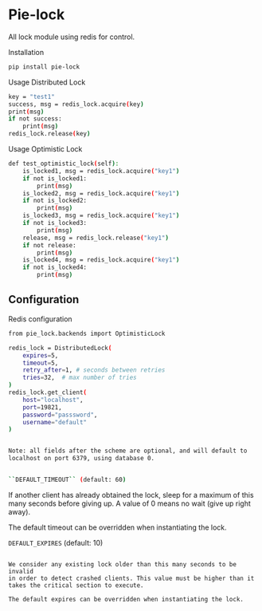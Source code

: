 # Pie-lock
All lock module  using redis for control.

Installation
``` bash
pip install pie-lock
```

Usage Distributed Lock
``` bash
key = "test1"
success, msg = redis_lock.acquire(key)
print(msg)
if not success:
    print(msg)
redis_lock.release(key)
```

Usage Optimistic Lock
``` bash
def test_optimistic_lock(self):
    is_locked1, msg = redis_lock.acquire("key1")
    if not is_locked1:
        print(msg)
    is_locked2, msg = redis_lock.acquire("key1")
    if not is_locked2:
        print(msg)
    is_locked3, msg = redis_lock.acquire("key1")
    if not is_locked3:
        print(msg)
    release, msg = redis_lock.release("key1")
    if not release:
        print(msg)
    is_locked4, msg = redis_lock.acquire("key1")
    if not is_locked4:
        print(msg)
```
Configuration
-------------

Redis configuration
``` bash
from pie_lock.backends import OptimisticLock

redis_lock = DistributedLock(
    expires=5,
    timeout=5,
    retry_after=1, # seconds between retries
    tries=32,  # max number of tries
)
redis_lock.get_client(
    host="localhost",
    port=19821,
    password="passsword",
    username="default"
)


Note: all fields after the scheme are optional, and will default to
localhost on port 6379, using database 0.


``DEFAULT_TIMEOUT`` (default: 60)
```

If another client has already obtained the lock, sleep for a maximum of
this many seconds before giving up. A value of 0 means no wait (give up
right away).

The default timeout can be overridden when instantiating the lock.

``DEFAULT_EXPIRES`` (default: 10)
~~~~~~~~~~~~~~~~~~~~~~~~~~~~~~~~~

We consider any existing lock older than this many seconds to be invalid
in order to detect crashed clients. This value must be higher than it
takes the critical section to execute.

The default expires can be overridden when instantiating the lock.

~~~~~~~~~~~~~~~~~~~~~~~~~~~~~~~~~~~~~~
